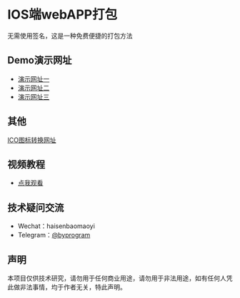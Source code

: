 # IOS端webAPP打包
无需使用签名，这是一种免费便捷的打包方法
## Demo演示网址
- [演示网址一](http://lgcz.diginft.cc/index1.html)
- [演示网址二](http://lgcz.diginft.cc/index2.html)
- [演示网址三](http://lgcz.diginft.cc/ios.html)
## 其他
[ICO图标转换网址](http://www.zuohaotu.com/image-to-ico.aspx)
## 视频教程
- [点我观看](https://www.bilibili.com/video/BV1a24y127p3/?spm_id_from=333.999.0.0&vd_source=a11f777129a305fd20f57ae76824f451)
## 技术疑问交流
- Wechat：haisenbaomaoyi<br>
- Telegram：[@byprogram](https://t.me/byprogram)
## 声明
本项目仅供技术研究，请勿用于任何商业用途，请勿用于非法用途，如有任何人凭此做非法事情，均于作者无关，特此声明。
